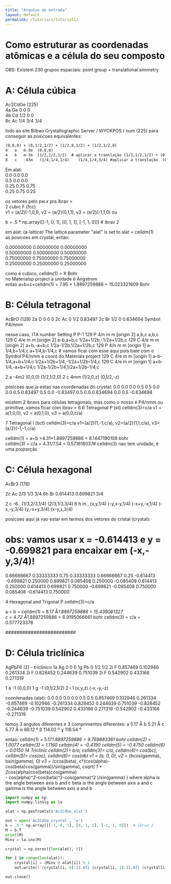 ```yaml
---
title: "Arquivo de entrada"
layout: default
permalink: /tutoriais/tutorial1/
---
```


# Como estruturar as coordenadas atômicas e a célula do seu composto  
OBS: Existem 230 grupos espaciais: point group + translational simmetry


# A: Célula cúbica  
Ac2CdGe (225)  
4a	Ge	0	0	0  
4b	Cd	1/2	0	0  
8c	Ac	1/4	3/4	3/4  

Indo ao site Bilbao Crystallographic Server / WYCKPOS / num (225) para conseguir as posicoes equivalentes:  
```txt
(0,0,0) + (0,1/2,1/2) + (1/2,0,1/2) + (1/2,1/2,0) 
4	a	m-3m  (0,0,0)  
4	b	m-3m  (1/2,1/2,1/2)  # aplicar a translação (1/2,1/2,1/2) + (0,1/2,1/2) == 1/2	0	0 que é as coordenadas que batem com os dados  
8	c	-43m   (1/4,1/4,1/4)	(1/4,1/4,3/4) #aplicar a translação  (0,1/2,1/2)+(1/4,1/4,1/4) == 1/4	3/4	3/4  
```

Em alat:  
0.0 0.0 0.0  
0.5 0.0 0.0  
0.25 0.75 0.75  
0.25 0.75 0.25  


os vetores pelo pw.x pra ibrav =  
2          cubic F (fcc)  
      v1 = (a/2)(-1,0,1),  v2 = (a/2)(0,1,1), v3 = (a/2)(-1,1,0) ou  
      
b = .5 * np.array([[-1, 0, 1], [0, 1, 1], [-1, 1, 0]])  # ibrav 2  


em alat: (a-lattice) The lattice parameter "alat" is set to alat = celldm(1)  
as posicoes em crystal, entao:

 0.00000000  0.00000000  0.00000000  
 0.50000000  0.50000000  0.50000000  
 0.75000000  0.75000000  0.75000000  
 0.25000000  0.25000000  0.25000000  

 como é cubico, celldm(1) = X Bohr  
 no Materialsp project a unidade é Angstrom  
 entao a=b=c=celldm(1) = 7.95 * 1.8897259886 = 15.023321609 Bohr  


# B: Célula tetragonal

AcBrO (129)
2a	O	0	0	0
2c	Ac	0	1/2	0.83497
2c	Br	1/2	0	0.634694
Symbol P4/nmm


nesse caso, 
ITA number	Setting	P	P-1
129	P 4/n m m [origin 2]	a,b,c	a,b,c
129	C 4/e m m [origin 2]	a-b,a+b,c	1/2a+1/2b,-1/2a+1/2b,c
129	C 4/e m m [origin 2]	a+b,-a+b,c	1/2a-1/2b,1/2a+1/2b,c
129	P 4/n m m [origin 1]	a-1/4,b+1/4,c	a+1/4,b-1/4,c  # vamos ficar com esse aqui pois bate com o Symbol P4/nmm e coord do Materials project
129	C 4/e m m [origin 1]	a-b-1/4,a+b+1/4,c	1/2a+1/2b+1/4,-1/2a+1/2b-1/4,c
129	C 4/e m m [origin 1]	a+b-1/4,-a+b+1/4,c	1/2a-1/2b+1/4,1/2a+1/2b-1/4,c

2	a	-4m2	(0,0,0)	(1/2,1/2,0)
2	c	4mm	    (1/2,0,z)	(0,1/2,-z)

posicoes que ja estao nas coordenadas do crystal:
0.0 0.0 0.0
0.5 0.5 0.0
0.0 0.5 0.83497
0.5 0.0 -0.83497
0.5 0.0 0.634694
0.0 0.5 -0.634694

existem 2 ibravs para células tetragonais, mas como o nosso é P4/nmm ou primitive, vamos ficar com ibrav = 6
  6          Tetragonal P (st)               celldm(3)=c/a
      v1 = a(1,0,0),  v2 = a(0,1,0),  v3 = a(0,0,c/a)

  7          Tetragonal I (bct)              celldm(3)=c/a
      v1=(a/2)(1,-1,c/a),  v2=(a/2)(1,1,c/a),  v3=(a/2)(-1,-1,c/a)


celldm(1) = a=b =4.31*1.8897259886 = 8.1447190108 bohr  
celldm(3) = c/a = 4.31/7.54 = 0.571618037# celldm(3) nao tem unidade, é uma proporção  


# C: Célula hexagonal

AcBr3 (176)

2c	Ac	2/3	1/3	3/4
6h	Br	0.614413	0.699821	3/4

2	c	-6..	(1/3,2/3,1/4)	(2/3,1/3,3/4)
6	h	m..	(x,y,1/4)	(-y,x-y,1/4)	(-x+y,-x,1/4)	(-x,-y,3/4) (y,-x+y,3/4)	(x-y,x,3/4)

posicoes aqui já vao estar em termos dos vetores do cristal (crystal):
# obs: vamos usar x = -0.614413 e y = -0.699821 para encaixar em (-x,-y,3/4)!

0.66666667 0.33333333 0.75
0.33333333 0.66666667 0.25 
-0.614413  -0.699821   0.250000
0.699821   0.085408   0.250000
-0.085408   0.614413   0.250000
0.614413   0.699821   0.750000
-0.699821  -0.085408   0.750000
0.085408  -0.614413   0.750000

 4          Hexagonal and Trigonal P        celldm(3)=c/a

a = b =  celldm(1) = 8.17 Å*1.8897259886 = 15.439061327  
c  = 4.72 Å*1.8897259886 = 8.9195066661 bohr
celldm(3) = c/a = 0.577723378

#########################
# D: Célula triclínica

AgPbF6 (2) - triclinico 
1a	Ag	0	0	0
1g	Pb	0	1/2	1/2
2i	F	0.857469	0.102946	0.261334
2i	F	0.828452	0.244639	0.751039
2i	F	0.542902	0.433166	0.271319


1	a	-1	(0,0,0)
1	g	-1	(0,1/2,1/2)
2	i	1	(x,y,z)	(-x,-y,-z)

coordenadas (alat):
0.0 0.0 0.0
0.0 0.5 0.5
0.857469 0.102946 0.261334
-0.857469 -0.102946 -0.261334
0.828452 0.244639 0.751039
-0.828452 -0.244639 -0.751039
0.542902 0.433166 0.271319
-0.542902 -0.433166 -0.271319


temos 3 angulos diferentes e 3 comprimentos diferentes:
a 5.17 Å
b 5.21 Å
c 5.77 Å
α 89.12 º
β 114.02 º
ɣ 118.54 º

entao:
celldm(1) = 5.17*1.8897259886 = 9.769883361 bohr
celldm(2) = 1.0077
celldm(3) = 1.1160
celldm(4) = -0.4190
celldm(5) = -0.4750
celldm(6) = 0.0150
14          Triclinic                       celldm(2)= b/a,
                                             celldm(3)= c/a,
                                             celldm(4)= cos(bc),
                                             celldm(5)= cos(ac),
                                             celldm(6)= cos(ab)
      v1 = (a, 0, 0),
      v2 = (b*cos(gamma), b*sin(gamma), 0)
      v3 = (c*cos(beta),  c*(cos(alpha)-cos(beta)cos(gamma))/sin(gamma),
           c*sqrt( 1 + 2*cos(alpha)cos(beta)cos(gamma)  
                     - cos(alpha)^2-cos(beta)^2-cos(gamma)^2 )/sin(gamma) )
      where alpha is the angle between axis b and c
             beta is the angle between axis a and c
            gamma is the angle between axis a and b
```python
import numpy as np  
import numpy.linalg as la  

alat = np.genfromtxt('Ac2CdGe_alat')  

out = open('Ac2CdGe_crystal', 'w')  
b = .5 * np.array([[-1, 0, 1], [0, 1, 1], [-1, 1, 0]])  # ibrav 2  
M = b.T  
print(M)  
Minv = la.inv(M)  

crystal = np.zeros([len(alat), 3])  

for i in range(len(alat)):  
    crystal[i] = (Minv @ alat[i]) % 1  
    out.write(f'{crystal[i, 0]:11.8f} {crystal[i, 1]:11.8f} {crystal[i, 2]:11.8f}\n')  

out.close()  

```




